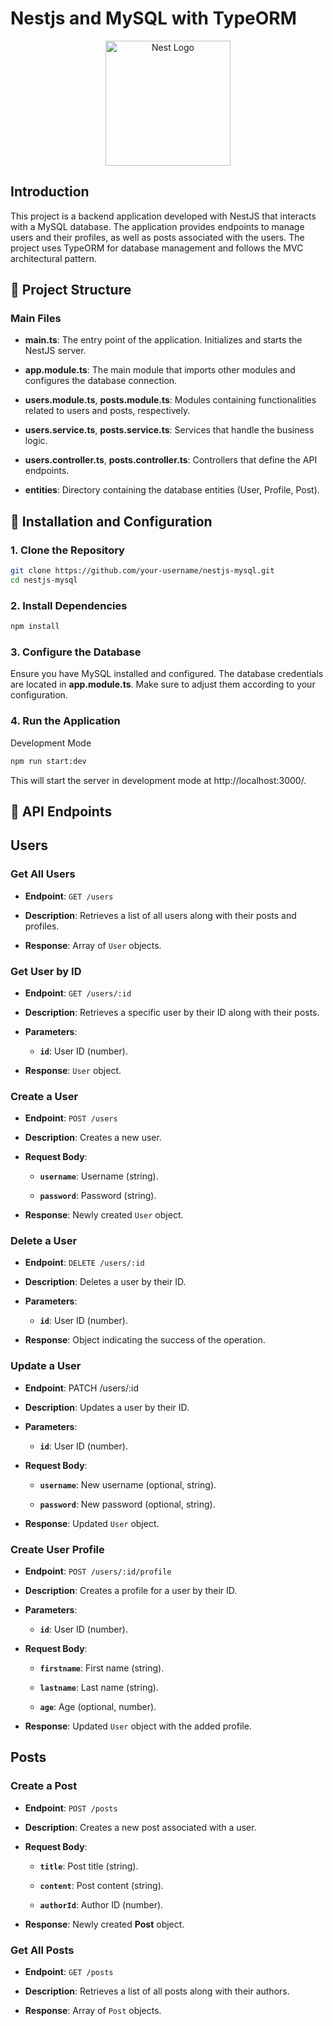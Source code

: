# Nestjs and MySQL with TypeORM

<p align="center">
  <a href="http://nestjs.com/" target="blank"><img src="https://nestjs.com/img/logo-small.svg" width="200" alt="Nest Logo" /></a>
</p>

[circleci-image]: https://img.shields.io/circleci/build/github/nestjs/nest/master?token=abc123def456
[circleci-url]: https://circleci.com/gh/nestjs/nest

## Introduction

This project is a backend application developed with NestJS that interacts with a MySQL database. The application provides endpoints to manage users and their profiles, as well as posts associated with the users. The project uses TypeORM for database management and follows the MVC architectural pattern.

## 🔬 Project Structure

### Main Files

- **main.ts**: The entry point of the application. Initializes and starts the NestJS server.

- **app.module.ts**: The main module that imports other modules and configures the database connection.

- **users.module.ts**, **posts.module.ts**: Modules containing functionalities related to users and posts, respectively.

- **users.service.ts**, **posts.service.ts**: Services that handle the business logic.

- **users.controller.ts**, **posts.controller.ts**: Controllers that define the API endpoints.

- **entities**: Directory containing the database entities (User, Profile, Post).

## 🔨 Installation and Configuration

### 1. Clone the Repository

```bash
git clone https://github.com/your-username/nestjs-mysql.git
cd nestjs-mysql
```

### 2. Install Dependencies

```bash
npm install
```

### 3. Configure the Database

Ensure you have MySQL installed and configured. The database credentials are located in **app.module.ts**. Make sure to adjust them according to your configuration.

### 4. Run the Application

Development Mode

```bash
npm run start:dev
```

This will start the server in development mode at http://localhost:3000/.

## 🚀 API Endpoints

## **Users**

### **Get All Users**

- **Endpoint**: `GET /users`

- **Description**: Retrieves a list of all users along with their posts and profiles.

- **Response**: Array of `User` objects.

### **Get User by ID**

- **Endpoint**: `GET /users/:id`

- **Description**: Retrieves a specific user by their ID along with their posts.

- **Parameters**:

  - **`id`**: User ID (number).

- **Response**: `User` object.

### **Create a User**

- **Endpoint**: `POST /users`

- **Description**: Creates a new user.

- **Request Body**:

  - **`username`**: Username (string).

  - **`password`**: Password (string).

- **Response**: Newly created `User` object.

### **Delete a User**

- **Endpoint**: `DELETE /users/:id`

- **Description**: Deletes a user by their ID.

- **Parameters**:

  - **`id`**: User ID (number).

- **Response**: Object indicating the success of the operation.

### **Update a User**

- **Endpoint**: PATCH /users/:id

- **Description**: Updates a user by their ID.

- **Parameters**:

  - **`id`**: User ID (number).

- **Request Body**:

  - **`username`**: New username (optional, string).

  - **`password`**: New password (optional, string).

- **Response**: Updated `User` object.

### **Create User Profile**

- **Endpoint**: `POST /users/:id/profile`

- **Description**: Creates a profile for a user by their ID.

- **Parameters**:

  - **`id`**: User ID (number).

- **Request Body**:

  - **`firstname`**: First name (string).

  - **`lastname`**: Last name (string).

  - **`age`**: Age (optional, number).

- **Response**: Updated `User` object with the added profile.

## **Posts**

### **Create a Post**

- **Endpoint**: `POST /posts`

- **Description**: Creates a new post associated with a user.

- **Request Body**:

  - **`title`**: Post title (string).

  - **`content`**: Post content (string).

  - **`authorId`**: Author ID (number).

- **Response**: Newly created **Post** object.

### **Get All Posts**

- **Endpoint**: `GET /posts`

- **Description**: Retrieves a list of all posts along with their authors.

- **Response**: Array of `Post` objects.
